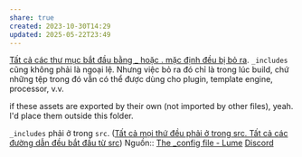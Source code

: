 ```yaml
---
share: true
created: 2023-10-30T14:29
updated: 2025-05-22T23:49
---
```

[Tất cả các thư mục bắt đầu bằng _ hoặc . mặc định đều bị bỏ ra](./T%E1%BA%A5t%20c%E1%BA%A3%20c%C3%A1c%20th%C6%B0%20m%E1%BB%A5c%20b%E1%BA%AFt%20%C4%91%E1%BA%A7u%20b%E1%BA%B1ng%20_%20ho%E1%BA%B7c%20.%20m%E1%BA%B7c%20%C4%91%E1%BB%8Bnh%20%C4%91%E1%BB%81u%20b%E1%BB%8B%20b%E1%BB%8F%20ra.md). `_includes` cũng không phải là ngoại lệ. Nhưng việc bỏ ra đó chỉ là trong lúc build, chứ những tệp trong đó vẫn có thể được dùng cho plugin, template engine, processor, v.v.

if these assets are exported by their own (not imported by other files), yeah. I'd place them outside this folder. 


`_includes` phải ở trong `src`. ([Tất cả mọi thứ đều phải ở trong src. Tất cả các đường dẫn đều bắt đầu từ src](./T%E1%BA%A5t%20c%E1%BA%A3%20m%E1%BB%8Di%20th%E1%BB%A9%20%C4%91%E1%BB%81u%20ph%E1%BA%A3i%20%E1%BB%9F%20trong%20src.%20T%E1%BA%A5t%20c%E1%BA%A3%20c%C3%A1c%20%C4%91%C6%B0%E1%BB%9Dng%20d%E1%BA%ABn%20%C4%91%E1%BB%81u%20b%E1%BA%AFt%20%C4%91%E1%BA%A7u%20t%E1%BB%AB%20src.md))
Nguồn:: [The \_config file - Lume](https://lume.land/docs/configuration/config-file/#includes)
[Discord](https://discord.com/channels/794537085641818124/1375147431532171366)